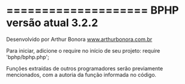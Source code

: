 ====================
BPHP versão atual 3.2.2
====================
Desenvolvido por Arthur Bonora
www.arthurbonora.com.br

Para iniciar, adicione o require no início de seu projeto:
require 'bphp/bphp.php';

Funções extraídas de outros programadores serão previamente mencionados, com a autoria da função informada no código.
